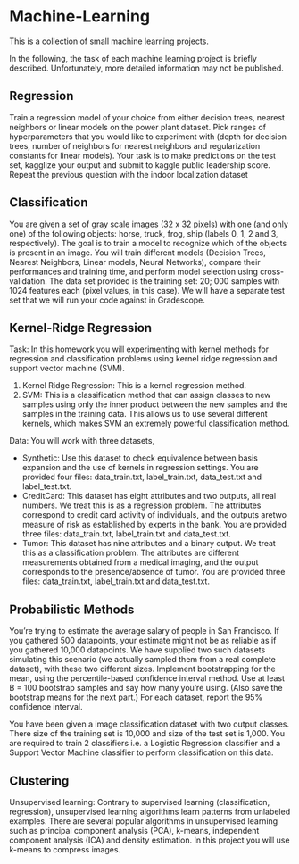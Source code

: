 # Machine-Learning
This is a collection of small machine learning projects.

In the following, the task of each machine learning project is briefly described. Unfortunately, more detailed information may not be published. 

## Regression

Train a regression model of your choice from either decision trees, nearest neighbors or linear models
on the power plant dataset. Pick ranges of hyperparameters that you would like to experiment
with (depth for decision trees, number of neighbors for nearest neighbors and regularization constants
for linear models). Your task is to make predictions on the test set, kagglize your output and submit
to kaggle public leadership score. Repeat the previous question with the indoor localization dataset

## Classification

You are given a set of gray scale images (32 x 32 pixels) with one (and only one) of the following
objects: horse, truck, frog, ship (labels 0, 1, 2 and 3, respectively). The goal is to train a model to recognize
which of the objects is present in an image. You will train different models (Decision Trees, Nearest Neighbors, Linear models, Neural Networks), compare
their performances and training time, and perform model selection using cross-validation.
The data set provided is the training set: 20; 000 samples with 1024 features each (pixel values, in this case).
We will have a separate test set that we will run your code against in Gradescope.

## Kernel-Ridge Regression

Task: In this homework you will experimenting with kernel methods for regression and classification problems
using kernel ridge regression and support vector machine (SVM).
1. Kernel Ridge Regression: This is a kernel regression method. 
2. SVM: This is a classification method that can assign classes to new samples using only the inner
product between the new samples and the samples in the training data. This allows us to use several
different kernels, which makes SVM an extremely powerful classification method.

Data: You will work with three datasets,
- Synthetic: Use this dataset to check equivalence between basis expansion and the use of kernels
in regression settings. You are provided four files: data_train.txt, label_train.txt, data_test.txt and
label_test.txt.
- CreditCard: This dataset has eight attributes and two outputs, all real numbers. We treat this is as a
regression problem. The attributes correspond to credit card activity of individuals, and the outputs aretwo measure of risk as established by experts in the bank. You are provided three files: data_train.txt,
label_train.txt and data_test.txt.
- Tumor: This dataset has nine attributes and a binary output. We treat this as a classification problem.
The attributes are different measurements obtained from a medical imaging, and the output corresponds
to the presence/absence of tumor. You are provided three files: data_train.txt, label_train.txt
and data_test.txt.

## Probabilistic Methods

You’re trying to estimate the average salary of people in San Francisco. If you gathered 500 datapoints, your
estimate might not be as reliable as if you gathered 10,000 datapoints. We have supplied two such datasets
simulating this scenario (we actually sampled them from a real complete dataset), with these two different
sizes. Implement bootstrapping for the mean, using the percentile-based confidence interval method. Use
at least B = 100 bootstrap samples and say how many you’re using. (Also save the bootstrap means for
the next part.) For each dataset, report the 95% confidence interval. 

You have been given a image classification dataset with two output classes. There size of the training set
is 10,000 and size of the test set is 1,000. You are required to train 2 classifiers i.e. a Logistic Regression
classifier and a Support Vector Machine classifier to perform classification on this data.

## Clustering

Unsupervised learning: Contrary to supervised learning (classification, regression), unsupervised learning
algorithms learn patterns from unlabeled examples. There are several popular algorithms in unsupervised
learning such as principal component analysis (PCA), k-means, independent component analysis (ICA) and
density estimation. In this project you will use k-means to compress images.
